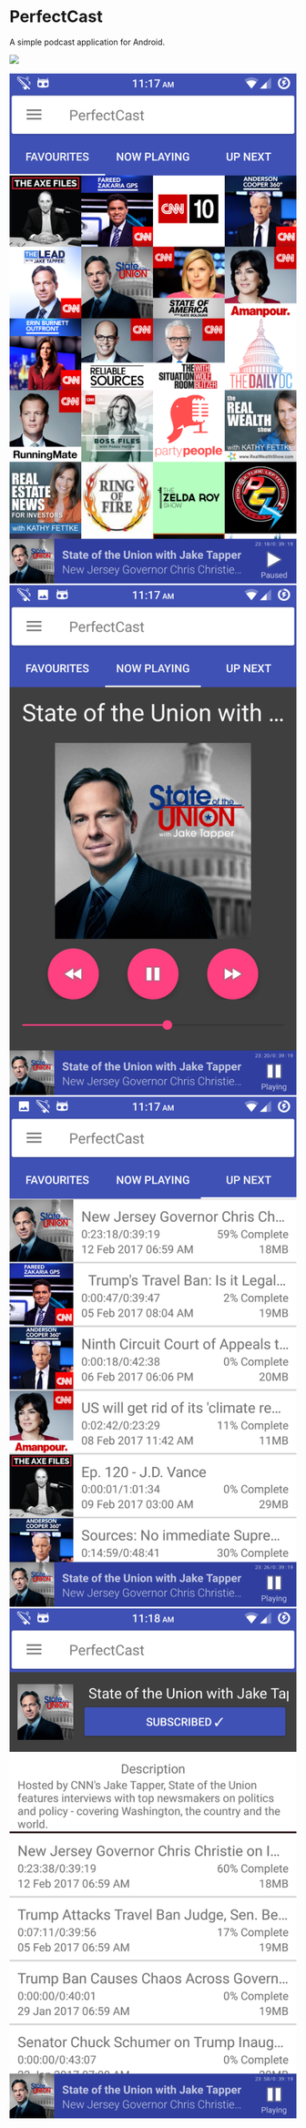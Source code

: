 PerfectCast
=============

A simple podcast application for Android.

<img src="https://github.com/favicon.ico" width="48">

![Alt text](/readme/favourites.png)
![Alt text](/readme/now_playing.png)
![Alt text](/readme/up_next.png)
![Alt text](/readme/podcast_detail.png)
